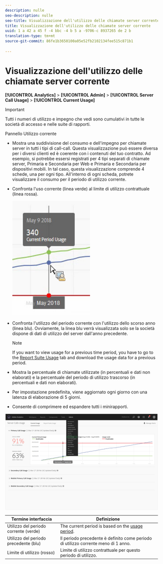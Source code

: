 ```yaml
---
description: nulle
seo-description: nulle
seo-title: Visualizzazione dell'utilizzo delle chiamate server corrente
title: Visualizzazione dell'utilizzo delle chiamate server corrente
uuid: 1 a 42 a 45 f -4 bbc -4 b 5 a -9706-c 8937265 de 2 b
translation-type: tm+mt
source-git-commit: 86fe1b3650100a05e52fb2102134fee515c871b1

---
```



# Visualizzazione dell'utilizzo delle chiamate server corrente

**[!UICONTROL Analytics]** &gt; **[!UICONTROL Admin]** &gt; **[!UICONTROL Server Call Usage]** &gt; **[!UICONTROL Current Usage]**

>[!IMPORTANT]
>
>Tutti i numeri di utilizzo e impegno che vedi sono cumulativi in tutte le società di accesso e nelle suite di rapporti.

Pannello Utilizzo corrente

* Mostra una suddivisione del consumo e dell'impegno per chiamate server in tutti i tipi di call-call. Questa visualizzazione può essere diversa per i diversi clienti ed è coerente con i contenuti del tuo contratto. Ad esempio, si potrebbe essersi registrati per 4 tipi separati di chiamate server, Primaria e Secondaria per Web e Primaria e Secondaria per dispositivi mobili. In tal caso, questa visualizzazione comprende 4 schede, una per ogni tipo. All'interno di ogni scheda, potrete visualizzare il consumo per il periodo di utilizzo corrente.
* Confronta l'uso corrente (linea verde) al limite di utilizzo contrattuale (linea rossa).

   ![](assets/current_period.png)

* Confronta l'utilizzo del periodo corrente con l'utilizzo dello scorso anno (linea blu). Ovviamente, la linea blu verrà visualizzata solo se la società dispone di dati di utilizzo del server dall'anno precedente.

   >[!NOTE]
   >
   >If you want to view usage for a previous time period, you have to go to the [Report Suite Usage](../../admin/c-server-call-usage/report-suite-usage.md#concept_E50FA5BD93404EB8B2FE954F658FDAFD) tab and download the usage data for a previous period.

* Mostra la percentuale di chiamate utilizzate (in percentuali e dati non elaborati) e la percentuale del periodo di utilizzo trascorso (in percentuali e dati non elaborati).
* Per impostazione predefinita, viene aggiornato ogni giorno con una latenza di elaborazione di 5 giorni.
* Consente di comprimere ed espandere tutti i minirapporti.

![](assets/server_call_dashboard.png)

| Termine interfaccia | Definizione |
|---|---|
| Utilizzo del periodo corrente (verde) | The current period is based on the [usage period](../../admin/c-server-call-usage/overage-overview.md#section_CBA348A039F34563B097CD8890AB358D). |
| Utilizzo del periodo precedente (blu) | Il periodo precedente è definito come periodo di utilizzo corrente meno di 1 anno. |
| Limite di utilizzo (rosso) | Limite di utilizzo contrattuale per questo periodo di utilizzo. |

